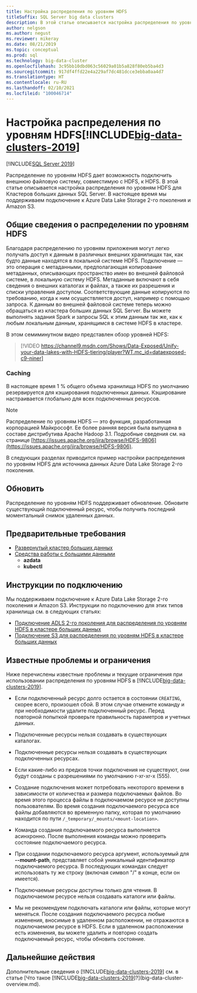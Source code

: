 ```yaml
---
title: Настройка распределения по уровням HDFS
titleSuffix: SQL Server big data clusters
description: В этой статье описывается настройка распределения по уровням HDFS для подключения внешней файловой системы Azure Data Lake Storage к HDFS в кластере больших данных SQL Server 2019.
author: nelgson
ms.author: negust
ms.reviewer: mikeray
ms.date: 08/21/2019
ms.topic: conceptual
ms.prod: sql
ms.technology: big-data-cluster
ms.openlocfilehash: 3c95bb10dbd063c56029a01b5a828f80eb5ba4d3
ms.sourcegitcommit: 917df4ffd22e4a229af7dc481dcce3ebba0aa4d7
ms.translationtype: HT
ms.contentlocale: ru-RU
ms.lasthandoff: 02/10/2021
ms.locfileid: "100046714"
---
```

# <a name="configure-hdfs-tiering-on-big-data-clusters-2019"></a>Настройка распределения по уровням HDFS[!INCLUDE[big-data-clusters-2019](../includes/ssbigdataclusters-ss-nover.md)]

[!INCLUDE[SQL Server 2019](../includes/applies-to-version/sqlserver2019.md)]

Распределение по уровням HDFS дает возможность подключить внешнюю файловую систему, совместимую с HDFS, к HDFS. В этой статье описывается настройка распределения по уровням HDFS для Кластеров больших данных SQL Server. В настоящее время мы поддерживаем подключение к Azure Data Lake Storage 2-го поколения и Amazon S3. 

## <a name="hdfs-tiering-overview"></a>Общие сведения о распределении по уровням HDFS

Благодаря распределению по уровням приложения могут легко получать доступ к данным в различных внешних хранилищах так, как будто данные находятся в локальной системе HDFS. Подключение — это операция с метаданными, предполагающая копирование метаданных, описывающих пространство имен во внешней файловой системе, в локальную систему HDFS. Метаданные включают в себя сведения о внешних каталогах и файлах, а также их разрешения и списки управления доступом. Соответствующие данные копируются по требованию, когда к ним осуществляется доступ, например с помощью запроса. К данным во внешней файловой системе теперь можно обращаться из кластера больших данных SQL Server. Вы можете выполнять задания Spark и запросы SQL к этим данным так же, как к любым локальным данным, хранящимся в системе HDFS в кластере.

В этом семиминутном видео представлен обзор уровней HDFS:

> [!VIDEO https://channel9.msdn.com/Shows/Data-Exposed/Unify-your-data-lakes-with-HDFS-tiering/player?WT.mc_id=dataexposed-c9-niner]


### <a name="caching"></a>Caching
В настоящее время 1 % общего объема хранилища HDFS по умолчанию резервируется для кэширования подключенных данных. Кэширование настраивается глобально для всех подключенных ресурсов.

> [!NOTE]
> Распределение по уровням HDFS — это функция, разработанная корпорацией Майкрософт. Ее более ранняя версия была выпущена в составе дистрибутива Apache Hadoop 3.1. Подробные сведения см. на странице [https://issues.apache.org/jira/browse/HDFS-9806](https://issues.apache.org/jira/browse/HDFS-9806).

В следующих разделах приводится пример настройки распределения по уровням HDFS для источника данных Azure Data Lake Storage 2-го поколения.

## <a name="refresh"></a>Обновить

Распределение по уровням HDFS поддерживает обновление. Обновите существующий подключенный ресурс, чтобы получить последний моментальный снимок удаленных данных.

## <a name="prerequisites"></a>Предварительные требования

- [Развернутый кластер больших данных](deployment-guidance.md)
- [Средства работы с большими данными](deploy-big-data-tools.md)
  - **azdata**
  - **kubectl**

## <a name="mounting-instructions"></a>Инструкции по подключению

Мы поддерживаем подключение к Azure Data Lake Storage 2-го поколения и Amazon S3. Инструкции по подключению для этих типов хранилища см. в следующих статьях:

- [Подключение ADLS 2-го поколения для распределения по уровням HDFS в кластере больших данных](hdfs-tiering-mount-adlsgen2.md)
- [Подключение S3 для распределения по уровням HDFS в кластере больших данных](hdfs-tiering-mount-s3.md)

## <a name="known-issues-and-limitations"></a><a id="issues"></a> Известные проблемы и ограничения

Ниже перечислены известные проблемы и текущие ограничения при использовании распределения по уровням HDFS в [!INCLUDE[big-data-clusters-2019](../includes/ssbigdataclusters-ss-nover.md)].

- Если подключенный ресурс долго остается в состоянии `CREATING`, скорее всего, произошел сбой. В этом случае отмените команду и при необходимости удалите подключенный ресурс. Перед повторной попыткой проверьте правильность параметров и учетных данных.

- Подключенные ресурсы нельзя создавать в существующих каталогах.

- Подключенные ресурсы нельзя создавать в существующих подключенных ресурсах.

- Если какие-либо из предков точки подключения не существуют, они будут созданы с разрешениями по умолчанию r-xr-xr-x (555).

- Создание подключения может потребовать некоторого времени в зависимости от количества и размера подключаемых файлов. Во время этого процесса файлы в подключаемом ресурсе не доступны пользователям. Во время создания подключаемого ресурса все файлы добавляются во временную папку, которая по умолчанию находится по пути `/_temporary/_mounts/<mount-location>`.

- Команда создания подключаемого ресурса выполняется асинхронно. После выполнения команды можно проверить состояние подключаемого ресурса.

- При создании подключаемого ресурса аргумент, используемый для **--mount-path**, представляет собой уникальный идентификатор подключаемого ресурса. В последующих командах следует использовать ту же строку (включая символ "/" в конце, если он имеется).

- Подключаемые ресурсы доступны только для чтения. В подключаемом ресурсе нельзя создавать каталоги или файлы.

- Мы не рекомендуем подключать каталоги или файлы, которые могут меняться. После создания подключаемого ресурса любые изменения, вносимые в удаленном расположении, не отражаются в подключаемом ресурсе в HDFS. Если в удаленном расположении есть изменения, вы можете удалить и повторно создать подключаемый ресурс, чтобы обновить состояние.

## <a name="next-steps"></a>Дальнейшие действия

Дополнительные сведения о [!INCLUDE[big-data-clusters-2019](../includes/ssbigdataclusters-ver15.md)] см. в статье [Что такое [!INCLUDE[big-data-clusters-2019](../includes/ssbigdataclusters-ver15.md)]?](big-data-cluster-overview.md).
